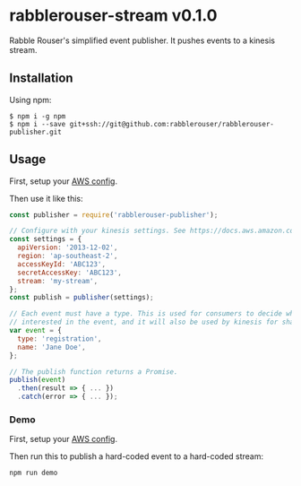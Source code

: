 # rabblerouser-stream v0.1.0

Rabble Rouser's simplified event publisher. It pushes events to a kinesis stream.

## Installation

Using npm:
```shell
$ npm i -g npm
$ npm i --save git+ssh://git@github.com:rabblerouser/rabblerouser-publisher.git
```

## Usage

First, setup your [AWS config](https://docs.aws.amazon.com/cli/latest/userguide/cli-chap-getting-started.html).

Then use it like this:

```js
const publisher = require('rabblerouser-publisher');

// Configure with your kinesis settings. See https://docs.aws.amazon.com/AWSJavaScriptSDK/latest/AWS/Kinesis.html#constructor-property
const settings = {
  apiVersion: '2013-12-02',
  region: 'ap-southeast-2',
  accessKeyId: 'ABC123',
  secretAccessKey: 'ABC123',
  stream: 'my-stream',
};
const publish = publisher(settings);

// Each event must have a type. This is used for consumers to decide whether they are
// interested in the event, and it will also be used by kinesis for sharding of events.
var event = {
  type: 'registration',
  name: 'Jane Doe',
};

// The publish function returns a Promise.
publish(event)
  .then(result => { ... })
  .catch(error => { ... });
```

### Demo

First, setup your [AWS config](https://docs.aws.amazon.com/cli/latest/userguide/cli-chap-getting-started.html).

Then run this to publish a hard-coded event to a hard-coded stream:

`npm run demo`
